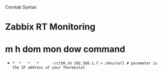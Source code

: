 
Crontab Syntax
# Zabbix RT Monitoring
# m 	h  dom mon dow   command
  *     *  *   *   *      ~/ct50.sh 192.168.1.7 > /dev/null # parameter is the IP address of your Thermostat
